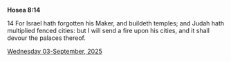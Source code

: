 **Hosea 8:14**

14 For Israel hath forgotten his Maker, and buildeth temples; and Judah hath multiplied fenced cities: but I will send a fire upon his cities, and it shall devour the palaces thereof. 

[Wednesday 03-September, 2025](https://getbible.life/kjv/Hosea/8/14)
